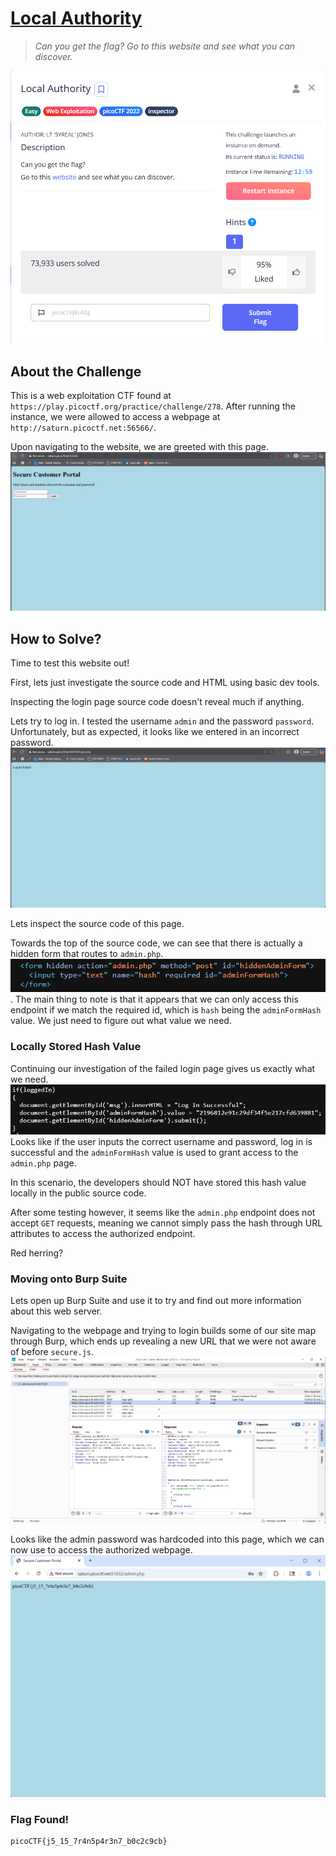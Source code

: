 # <u>Local Authority</u>
> *Can you get the flag?
Go to this website and see what you can discover.*

![CTF Details](/2025/(Web)%20Local%20Authority/screenshots/details.png)

## About the Challenge
This is a web exploitation CTF found at `https://play.picoctf.org/practice/challenge/278`. After running the instance, we were allowed to access a webpage at `http://saturn.picoctf.net:56566/`.

Upon navigating to the website, we are greeted with this page.
![Web Server Landing Page](/2025/(Web)%20Local%20Authority/screenshots/start.png)

## How to Solve?
Time to test this website out!

First, lets just investigate the source code and HTML using basic dev tools.

Inspecting the login page source code doesn't reveal much if anything.

Lets try to log in. I tested the username `admin` and the password `password`.
Unfortunately, but as expected, it looks like we entered in an incorrect password.
![Failed Log In Page](/2025/(Web)%20Local%20Authority/screenshots/failed_login.png)

Lets inspect the source code of this page.

Towards the top of the source code, we can see that there is actually a hidden form that routes to `admin.php`.
![Hidden Form Source Code](/2025/(Web)%20Local%20Authority/screenshots/admin_endpoint.png).
The main thing to note is that it appears that we can only access this endpoint if we match the required id, which is `hash` being the `adminFormHash` value. We just need to figure out what value we need.

### Locally Stored Hash Value

Continuing our investigation of the failed login page gives us exactly what we need.
![Exposed Hash In Source Code](/2025/(Web)%20Local%20Authority/screenshots/exposed_hash.png)
Looks like if the user inputs the correct username and password, log in is successful and the `adminFormHash` value is used to grant access to the `admin.php` page.

In this scenario, the developers should NOT have stored this hash value locally in the public source code.

After some testing however, it seems like the `admin.php` endpoint does not accept `GET` requests, meaning we cannot simply pass the hash through URL attributes to access the authorized endpoint.

Red herring?

### Moving onto Burp Suite
Lets open up Burp Suite and use it to try and find out more information about this web server.

Navigating to the webpage and trying to login builds some of our site map through Burp, which ends up revealing a new URL that we were not aware of before `secure.js`.
![Secure.js Revealed Through Burp Site Map](/2025/(Web)%20Local%20Authority/screenshots/burp.png)

Looks like the admin password was hardcoded into this page, which we can now use to access the authorized webpage.
![Flag Found](/2025/(Web)%20Local%20Authority/screenshots/flag.png)

### Flag Found!
```
picoCTF{j5_15_7r4n5p4r3n7_b0c2c9cb}
```